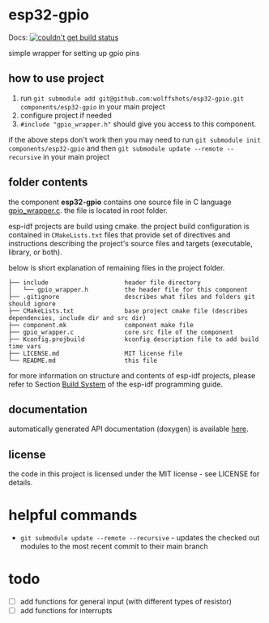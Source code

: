 # esp32-gpio
Docs: [![couldn't get build status](https://api.travis-ci.com/wolffshots/esp32-gpio.svg?branch=main "Current doc build status")](https://davidantliff.github.io/esp32-gpio/index.html)

simple wrapper for setting up gpio pins

## how to use project

1. run ```git submodule add git@github.com:wolffshots/esp32-gpio.git components/esp32-gpio``` in your main project
2. configure project if needed
3. ```#include "gpio_wrapper.h"``` should give you access to this component.

if the above steps don't work then you may need to run ```git submodule init components/esp32-gpio``` 
and then ```git submodule update --remote --recursive``` in your main project

## folder contents

the component **esp32-gpio** contains one source file in C language [gpio_wrapper.c](gpio_wrapper.c). the file is located in root folder.

esp-idf projects are build using cmake. the project build configuration is contained in `CMakeLists.txt` files that provide set of directives and instructions describing the project's source files and targets (executable, library, or both). 

below is short explanation of remaining files in the project folder.

```
├── include                     header file directory
│   └── gpio_wrapper.h          the header file for this component
├── .gitignore                  describes what files and folders git should ignore
├── CMakeLists.txt              base project cmake file (describes dependencies, include dir and src dir)
├── component.mk                component make file
├── gpio_wrapper.c              core src file of the component
├── Kconfig.projbuild           kconfig description file to add build time vars
├── LICENSE.md                  MIT license file
└── README.md                   this file
```

for more information on structure and contents of esp-idf projects, please refer to Section [Build System](https://docs.espressif.com/projects/esp-idf/en/latest/esp32/api-guides/build-system.html) of the esp-idf programming guide.

## documentation

automatically generated API documentation (doxygen) is available [here](https://wolffshots.github.io/esp32-gpio/index.html).

## license

the code in this project is licensed under the MIT license - see LICENSE for details.

# helpful commands
- ```git submodule update --remote --recursive``` - updates the checked out modules to the most recent commit to their main branch

# todo
 
 - [ ] add functions for general input (with different types of resistor)
 - [ ] add functions for interrupts